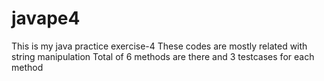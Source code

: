 # javape4
This is my java practice exercise-4
These codes are mostly related with string manipulation
Total of 6 methods are there and 3 testcases for each method
